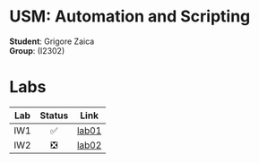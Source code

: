# USM: Automation and Scripting

**Student**: Grigore Zaica
<br>
**Group**: (I2302)

# Labs

| Lab     | Status  | Link   |
| :------: | :-----: | :-----: |
| IW1     | ✅      | [lab01](../../tree/lab01) |
| IW2     | ❎      | [lab02](../../tree/lab02) |
